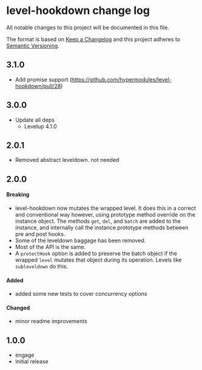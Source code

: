 # level-hookdown change log

All notable changes to this project will be documented in this file.

The format is based on [Keep a Changelog](http://keepachangelog.com/)
and this project adheres to [Semantic Versioning](http://semver.org/).

## 3.1.0

* Add promise support (https://github.com/hypermodules/level-hookdown/pull/28)

## 3.0.0

* Update all deps
  * Levelup 4.1.0

## 2.0.1

* Removed abstract leveldown.  not needed

## 2.0.0

#### Breaking

- level-hookdown now mutates the wrapped level.  It does this in a correct and conventional way however, using prototype method override on the instance object.  The methods `get`, `del`, and `batch` are added to the instance, and internally call the instance prototype methods between pre and post hooks.
- Some of the leveldown baggage has been removed.
- Most of the API is the same.
- A `protectHook` option is added to preserve the batch object if the wrapped `level` mutates that object during its operation.  Levels like `subleveldown` do this.

#### Added

* added some new tests to cover concurrency options

#### Changed

* minor readme improvements

## 1.0.0

* engage
* Initial release

